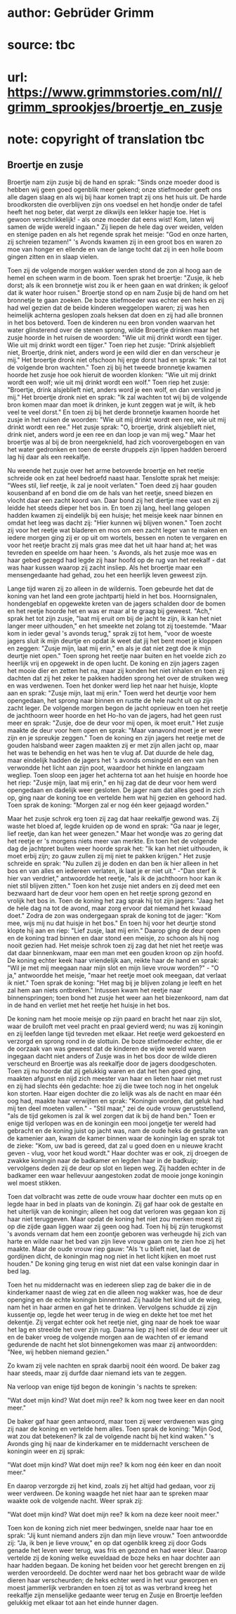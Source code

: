 # author: Gebrüder Grimm
# source: tbc
# url: https://www.grimmstories.com/nl//grimm_sprookjes/broertje_en_zusje
# note: copyright of translation tbc

## Broertje en zusje 

Broertje nam zijn zusje bij de hand en sprak: "Sinds onze moeder dood
is hebben wij geen goed ogenblik meer gekend; onze stiefmoeder geeft ons
alle dagen slaag en als wij bij haar komen trapt zij ons het huis uit.
De harde broodkorsten die overblijven zijn ons voedsel en het hondje
onder de tafel heeft het nog beter, dat werpt ze dikwijls een lekker
hapje toe. Het is gewoon verschrikkelijk! - als onze moeder dat eens
wist! Kom, laten wij samen de wijde wereld ingaan." Zij liepen de hele
dag over weiden, velden en stenige paden en als het regende sprak het
meisje: "God en onze harten, zij schreien tezamen!" 's Avonds kwamen
zij in een groot bos en waren zo moe van honger en ellende en van de
lange tocht dat zij in een holle boom gingen zitten en in slaap vielen.

Toen zij de volgende morgen wakker werden stond de zon al hoog aan de
hemel en scheen warm in de boom. Toen sprak het broertje: "Zusje, ik
heb dorst; als ik een bronnetje wist zou ik er heen gaan en wat drinken;
ik geloof dat ik water hoor ruisen." Broertje stond op en nam Zusje bij
de hand om het bronnetje te gaan zoeken. De boze stiefmoeder was echter
een heks en zij had wel gezien dat de beide kinderen weggelopen waren;
zij was hen heimelijk achterna geslopen zoals heksen dat doen en zij had
alle bronnen in het bos betoverd. Toen de kinderen nu een bron vonden
waarvan het water glinsterend over de stenen sprong, wilde Broertje
drinken maar het zusje hoorde in het ruisen de woorden: "Wie uit mij
drinkt wordt een tijger. Wie uit mij drinkt wordt een tijger." Toen
riep het zusje: "Drink alsjeblieft niet, Broertje, drink niet, anders
word je een wild dier en dan verscheur je mij." Het broertje dronk niet
ofschoon hij erge dorst had en sprak: "Ik zal tot de volgende bron
wachten." Toen zij bij het tweede bronnetje kwamen hoorde het zusje hoe
ook hieruit de woorden klonken: "Wie uit mij drinkt wordt een wolf; wie
uit mij drinkt wordt een wolf." Toen riep het zusje: "Broertje, drink
alsjeblieft niet, anders word je een wolf, en dan verslind je mij." Het
broertje dronk niet en sprak: "Ik zal wachten tot wij bij de volgende
bron komen maar dan moet ik drinken, je kunt zeggen wat je wilt, ik heb
veel te veel dorst." En toen zij bij het derde bronnetje kwamen hoorde
het zusje in het ruisen de woorden: "Wie uit mij drinkt wordt een ree,
wie uit mij drinkt wordt een ree." Het zusje sprak: "O, broertje,
drink alsjeblieft niet, drink niet, anders word je een ree en dan loop
je van mij weg." Maar het broertje was al bij de bron neergeknield, had
zich voorovergebogen en van het water gedronken en toen de eerste
druppels zijn lippen hadden beroerd lag hij daar als een reekalfje.

Nu weende het zusje over het arme betoverde broertje en het reetje
schreide ook en zat heel bedroefd naast haar. Tenslotte sprak het
meisje: "Wees stil, lief reetje, ik zal je nooit verlaten." Toen deed
zij haar gouden kousenband af en bond die om de hals van het reetje,
sneed biezen en vlocht daar een zacht koord van. Daar bond zij het
diertje mee vast en zij leidde het steeds dieper het bos in. En toen zij
lang, heel lang gelopen hadden kwamen zij eindelijk bij een huisje; het
meisje keek naar binnen en omdat het leeg was dacht zij: "Hier kunnen
wij blijven wonen." Toen zocht zij voor het reetje wat bladeren en mos
om een zacht leger van te maken en iedere morgen ging zij er op uit om
wortels, bessen en noten te vergaren en voor het reetje bracht zij mals
gras mee dat het uit haar hand at; het was tevreden en speelde om haar
heen. 's Avonds, als het zusje moe was en haar gebed gezegd had legde
zij haar hoofd op de rug van het reekalf - dat was haar kussen waarop
zij zacht insliep. Als het broertje maar een mensengedaante had gehad,
zou het een heerlijk leven geweest zijn.

Lange tijd waren zij zo alleen in de wildernis. Toen gebeurde het dat de
koning van het land een grote jachtpartij hield in het bos.
Hoornsignalen, hondengeblaf en opgewekte kreten van de jagers schalden
door de bomen en het reetje hoorde het en was er maar al te graag bij
geweest. "Ach," sprak het tot zijn zusje, "laat mij eruit om bij de
jacht te zijn, ik kan het niet langer meer uithouden," en het smeekte
net zolang tot zij toestemde. "Maar kom in ieder geval 's avonds
terug," sprak zij tot hem, "voor de woeste jagers sluit ik mijn
deurtje en opdat ik weet dat jij het bent moet je kloppen en zeggen:
"Zusje mijn, laat mij erin," en als je dat niet zegt doe ik mijn
deurtje niet open." Toen sprong het reetje naar buiten en het voelde
zich zo heerlijk vrij en opgewekt in de open lucht. De koning en zijn
jagers zagen het mooie dier en zetten het na, maar zij konden het niet
inhalen en toen zij dachten dat zij het zeker te pakken hadden sprong
het over de struiken weg en was verdwenen. Toen het donker werd liep het
naar het huisje, klopte aan en sprak: "Zusje mijn, laat mij erin."
Toen werd het deurtje voor hem opengedaan, het sprong naar binnen en
rustte de hele nacht uit op zijn zacht leger. De volgende morgen begon
de jacht opnieuw en toen het reetje de jachthoorn weer hoorde en het
Ho-ho van de jagers, had het geen rust meer en sprak: "Zusje, doe de
deur voor mij open, ik moet eruit." Het zusje maakte de deur voor hem
open en sprak: "Maar vanavond moet je er weer zijn en je spreukje
zeggen." Toen de koning en zijn jagers het reetje met de gouden
halsband weer zagen maakten zij er met zijn allen jacht op, maar het was
te behendig en het was hen te vlug af. Dat duurde de hele dag, maar
eindelijk hadden de jagers het 's avonds omsingeld en een van hen
verwondde het licht aan zijn poot, waardoor het hinkte en langzaam
wegliep. Toen sloop een jager het achterna tot aan het huisje en hoorde
hoe het riep: "Zusje mijn, laat mij erin," en hij zag dat de deur voor
hem werd opengedaan en dadelijk weer gesloten. De jager nam dat alles
goed in zich op, ging naar de koning toe en vertelde hem wat hij gezien
en gehoord had. Toen sprak de koning: "Morgen zal er nog één keer
gejaagd worden."

Maar het zusje schrok erg toen zij zag dat haar reekalfje gewond was.
Zij waste het bloed af, legde kruiden op de wond en sprak: "Ga naar je
leger, lief reetje, dan kan het weer genezen." Maar het wondje was zo
gering dat het reetje er 's morgens niets meer van merkte. En toen het
de volgende dag de jachtpret buiten weer hoorde sprak het: "Ik kan het
niet uithouden, ik moet erbij zijn; zo gauw zullen zij mij niet te
pakken krijgen." Het zusje schreide en sprak: "Nu zullen zij je doden
en dan ben ik hier alleen in het bos en van alles en iedereen verlaten,
ik laat je er niet uit." -"Dan sterf ik hier van verdriet,"
antwoordde het reetje, "als ik de jachthoorn hoor kan ik niet stil
blijven zitten." Toen kon het zusje niet anders en zij deed met een
bezwaard hart de deur voor hem open en het reetje sprong gezond en
vrolijk het bos in. Toen de koning het zag sprak hij tot zijn jagers:
"Jaag het de hele dag na tot de avond, maar zorg ervoor dat niemand het
kwaad doet." Zodra de zon was ondergegaan sprak de koning tot de jager:
"Kom mee, wijs mij nu dat huisje in het bos." En toen hij voor het
deurtje stond klopte hij aan en riep: "Lief zusje, laat mij erin."
Daarop ging de deur open en de koning trad binnen en daar stond een
meisje, zo schoon als hij nog nooit gezien had. Het meisje schrok toen
zij zag dat het niet het reetje was dat daar binnenkwam, maar een man
met een gouden kroon op zijn hoofd. De koning echter keek haar
vriendelijk aan, reikte haar de hand en sprak: "Wil je met mij meegaan
naar mijn slot en mijn lieve vrouw worden?" - "O ja," antwoordde het
meisje, "maar het reetje moet ook meegaan, dat verlaat ik niet." Toen
sprak de koning: "Het mag bij je blijven zolang je leeft en het zal hem
aan niets ontbreken." Intussen kwam het reetje naar binnenspringen;
toen bond het zusje het weer aan het biezenkoord, nam dat in de hand en
verliet met het reetje het huisje in het bos.

De koning nam het mooie meisje op zijn paard en bracht het naar zijn
slot, waar de bruiloft met veel pracht en praal gevierd werd; nu was zij
koningin en zij leefden lange tijd tevreden met elkaar. Het reetje werd
gekoesterd en verzorgd en sprong rond in de slottuin. De boze
stiefmoeder echter, die er de oorzaak van was geweest dat de kinderen de
wijde wereld waren ingegaan dacht niet anders of Zusje was in het bos
door de wilde dieren verscheurd en Broertje was als reekalfje door de
jagers doodgeschoten. Toen zij nu hoorde dat zij gelukkig waren en dat
het hen goed ging, maakten afgunst en nijd zich meester van haar en
lieten haar niet met rust en zij had slechts één gedachte: hoe zij die
twee toch nog in het ongeluk kon storten. Haar eigen dochter die zo
lelijk was als de nacht en maar één oog had, maakte haar verwijten en
sprak: "Koningin worden, dat geluk had mij ten deel moeten vallen." -
"Stil maar," zei de oude vrouw geruststellend, "als de tijd gekomen
is zal ik wel zorgen dat ik bij de hand ben." Toen er enige tijd
verlopen was en de koningin een mooi jongetje ter wereld had gebracht en
de koning juist op jacht was, nam de oude heks de gestalte van de
kamenier aan, kwam de kamer binnen waar de koningin lag en sprak tot de
zieke: "Kom, uw bad is gereed, dat zal u goed doen en u nieuwe kracht
geven - vlug, voor het koud wordt." Haar dochter was er ook, zij
droegen de zwakke koningin naar de badkamer en legden haar in de
badkuip; vervolgens deden zij de deur op slot en liepen weg. Zij hadden
echter in de badkamer een waar hellevuur aangestoken zodat de mooie
jonge koningin wel moest stikken.

Toen dat volbracht was zette de oude vrouw haar dochter een muts op en
legde haar in bed in plaats van de koningin. Zij gaf haar ook de
gestalte en het uiterlijk van de koningin; alleen het oog dat verloren
was gegaan kon zij haar niet teruggeven. Maar opdat de koning het niet
zou merken moest zij op die zijde gaan liggen waar zij geen oog had.
Toen hij bij zijn terugkomst 's avonds vernam dat hem een zoontje
geboren was verheugde hij zich van harte en wilde naar het bed van zijn
lieve vrouw gaan om te zien hoe zij het maakte. Maar de oude vrouw riep
gauw: "Als 't u blieft niet, laat de gordijnen dicht, de koningin mag
nog niet in het licht kijken en moet rust houden." De koning ging terug
en wist niet dat een valse koningin daar in bed lag.

Toen het nu middernacht was en iedereen sliep zag de baker die in de
kinderkamer naast de wieg zat en die alleen nog wakker was, hoe de deur
openging en de echte koningin binnentrad. Zij haalde het kind uit de
wieg, nam het in haar armen en gaf het te drinken. Vervolgens schudde
zij zijn kussentje op, legde het weer terug in de wieg en dekte het toe
met het dekentje. Zij vergat echter ook het reetje niet, ging naar de
hoek toe waar het lag en streelde het over zijn rug. Daarna liep zij
heel stil de deur weer uit en de baker vroeg de volgende morgen aan de
wachten of er iemand gedurende de nacht het slot binnengekomen was maar
zij antwoordden: "Nee, wij hebben niemand gezien."

Zo kwam zij vele nachten en sprak daarbij nooit één woord. De baker zag
haar steeds, maar zij durfde daar niemand iets van te zeggen.

Na verloop van enige tijd begon de koningin 's nachts te spreken:

"Wat doet mijn kind? Wat doet mijn ree?
Ik kom nog twee keer en dan nooit meer."

De baker gaf haar geen antwoord, maar toen zij weer verdwenen was ging
zij naar de koning en vertelde hem alles. Toen sprak de koning: "Mijn
God, wat zou dat betekenen? Ik zal de volgende nacht bij het kind
waken." 's Avonds ging hij naar de kinderkamer en te middernacht
verscheen de koningin weer en zij sprak:

"Wat doet mijn kind? Wat doet mijn ree?
Ik kom nog één keer en dan nooit meer."

En daarop verzorgde zij het kind, zoals zij het altijd had gedaan, voor
zij weer verdween. De koning waagde het niet haar aan te spreken maar
waakte ook de volgende nacht. Weer sprak zij:

"Wat doet mijn kind? Wat doet mijn ree?
Ik kom na deze keer nooit meer."

Toen kon de koning zich niet meer bedwingen, snelde naar haar toe en
sprak: "Jij kunt niemand anders zijn dan mijn lieve vrouw." Toen
antwoordde zij: "Ja, ik ben je lieve vrouw," en op dat ogenblik kreeg
zij door Gods genade het leven weer terug, was fris en gezond en had
weer kleur. Daarop vertelde zij de koning welke euveldaad de boze heks
en haar dochter aan haar hadden begaan. De koning het beiden voor het
gerecht brengen en zij werden veroordeeld. De dochter werd naar het bos
gebracht waar de wilde dieren haar verscheurden; de heks echter werd in
het vuur geworpen en moest jammerlijk verbranden en toen zij tot as was
verbrand kreeg het reekalfje zijn menselijke gedaante weer terug en
Zusje en Broertje leefden gelukkig met elkaar tot aan het einde hunner
dagen.
